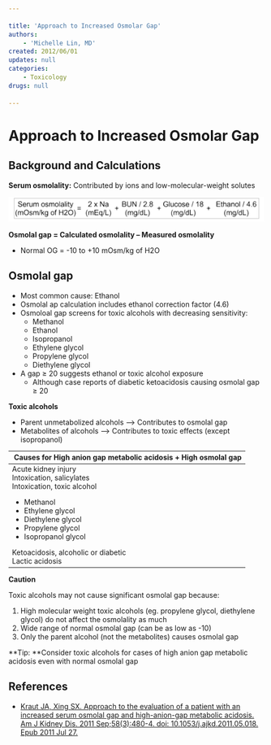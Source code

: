 ```yaml
---

title: 'Approach to Increased Osmolar Gap'
authors:
    - 'Michelle Lin, MD'
created: 2012/06/01
updates: null
categories:
    - Toxicology
drugs: null

---
```




# Approach to Increased Osmolar Gap

## Background and Calculations

**Serum osmolality:** Contributed by ions and low-molecular-weight solutes

![](image-1.png)

**Osmolal gap = Calculated osmolality – Measured osmolality**

- Normal OG = -10 to +10 mOsm/kg of H2O

## Osmolal gap

- Most common cause: Ethanol 
- Osmolal ap calculation includes ethanol correction factor (4.6)
- Osmoloal gap screens for toxic alcohols with decreasing sensitivity: 
  - Methanol
  - Ethanol
  - Isopropanol
  - Ethylene glycol
  - Propylene glycol
  - Diethylene glycol
- A gap ≥ 20 suggests ethanol or toxic alcohol exposure
  - Although case reports of diabetic ketoacidosis causing osmolal gap ≥ 20

**Toxic alcohols**

-   Parent unmetabolized alcohols --&gt; Contributes to osmolal gap
-   Metabolites of alcohols --&gt; Contributes to toxic effects (except isopropanol)

<table>
<colgroup>
<col width="100%" />
</colgroup>
<thead>
<tr class="header">
<th> <b>Causes for High anion gap metabolic acidosis + High osmolal gap</b></th>
</tr>
</thead>
<tbody>
<tr class="odd">
<td>Acute kidney injury<br />
Intoxication, salicylates<br />
Intoxication, toxic alcohol<br />
<ul>
<li>Methanol</li>
<li>Ethylene glycol</li>
<li>Diethylene glycol</li>
<li>Propylene glycol</li>
<li>Isopropanol glycol</li></ul>
Ketoacidosis, alcoholic or diabetic<br />
Lactic acidosis<br />
</td>
</tr>
</tbody>
</table>

**Caution**

Toxic alcohols may not cause significant osmolal gap because:

1. High molecular weight toxic alcohols (eg. propylene glycol, diethylene glycol) do not affect the osmolality as much
2. Wide range of normal osmolal gap (can be as low as -10)
3. Only the parent alcohol (not the metabolites) causes osmolal gap

**Tip: **Consider toxic alcohols for cases of high anion gap metabolic acidosis even with normal osmolal gap

## References

-   [Kraut JA, Xing SX. Approach to the evaluation of a patient with an increased serum osmolal gap and high-anion-gap metabolic acidosis. Am J Kidney Dis. 2011 Sep;58(3):480-4. doi: 10.1053/j.ajkd.2011.05.018. Epub 2011 Jul 27.](https://www.ncbi.nlm.nih.gov/pubmed/?term=21794966)
